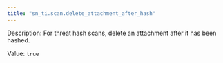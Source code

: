```yaml
---
title: "sn_ti.scan.delete_attachment_after_hash"
---
```


Description: For threat hash scans, delete an attachment after it has been hashed.

Value: `true`